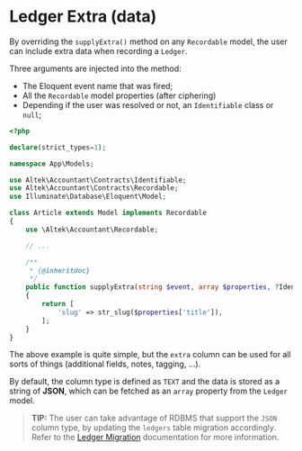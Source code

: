 # Ledger Extra (data)
By overriding the `supplyExtra()` method on any `Recordable` model, the user can include extra data when recording a `Ledger`.

Three arguments are injected into the method:
- The Eloquent event name that was fired;
- All the `Recordable` model properties (after ciphering)
- Depending if the user was resolved or not, an `Identifiable` class or `null`;

```php
<?php

declare(strict_types=1);

namespace App\Models;

use Altek\Accountant\Contracts\Identifiable;
use Altek\Accountant\Contracts\Recordable;
use Illuminate\Database\Eloquent\Model;

class Article extends Model implements Recordable
{
    use \Altek\Accountant\Recordable;

    // ...

    /**
     * {@inheritdoc}
     */
    public function supplyExtra(string $event, array $properties, ?Identifiable $user): array
    {
        return [
            'slug' => str_slug($properties['title']),
        ];
    }
}
```

The above example is quite simple, but the `extra` column can be used for all sorts of things (additional fields, notes, tagging, ...).

By default, the column type is defined as `TEXT` and the data is stored as a string of **JSON**, which can be fetched as an `array` property from the `Ledger` model.

> **TIP:** The user can take advantage of RDBMS that support the `JSON` column type, by updating the `ledgers` table migration accordingly. Refer to the [Ledger Migration](ledger-migration.md) documentation for more information.
